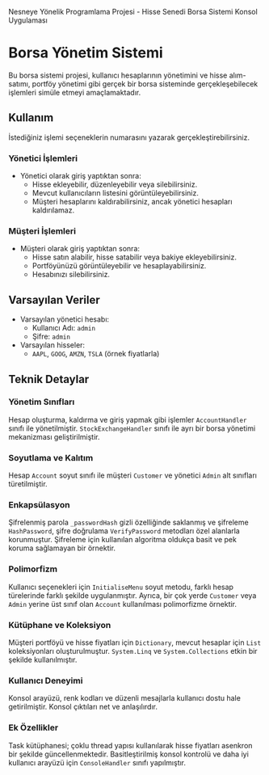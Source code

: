 Nesneye Yönelik Programlama Projesi - Hisse Senedi Borsa Sistemi Konsol Uygulaması

# Borsa Yönetim Sistemi
Bu borsa sistemi projesi, kullanıcı hesaplarının yönetimini ve hisse alım-satımı, portföy yönetimi gibi gerçek bir borsa sisteminde gerçekleşebilecek işlemleri simüle etmeyi amaçlamaktadır.

## Kullanım
İstediğiniz işlemi seçeneklerin numarasını yazarak gerçekleştirebilirsiniz.

### Yönetici İşlemleri
- Yönetici olarak giriş yaptıktan sonra:
  - Hisse ekleyebilir, düzenleyebilir veya silebilirsiniz.
  - Mevcut kullanıcıların listesini görüntüleyebilirsiniz.
  - Müşteri hesaplarını kaldırabilirsiniz, ancak yönetici hesapları kaldırılamaz.

### Müşteri İşlemleri
- Müşteri olarak giriş yaptıktan sonra:
  - Hisse satın alabilir, hisse satabilir veya bakiye ekleyebilirsiniz.
  - Portföyünüzü görüntüleyebilir ve hesaplayabilirsiniz.
  - Hesabınızı silebilirsiniz.

## Varsayılan Veriler
- Varsayılan yönetici hesabı:
  - Kullanıcı Adı: `admin`
  - Şifre: `admin`
- Varsayılan hisseler:
  - `AAPL`, `GOOG`, `AMZN`, `TSLA` (örnek fiyatlarla)

## Teknik Detaylar

### Yönetim Sınıfları
Hesap oluşturma, kaldırma ve giriş yapmak gibi işlemler `AccountHandler` sınıfı ile yönetilmiştir.
`StockExchangeHandler` sınıfı ile ayrı bir borsa yönetimi mekanizması geliştirilmiştir.

### Soyutlama ve Kalıtım
Hesap `Account` soyut sınıfı ile müşteri `Customer` ve yönetici `Admin` alt sınıfları türetilmiştir.

### Enkapsülasyon
Şifrelenmiş parola `_passwordHash` gizli özelliğinde saklanmış ve şifreleme `HashPassword`, şifre doğrulama `VerifyPassword` metodları özel alanlarla korunmuştur.
Şifreleme için kullanılan algoritma oldukça basit ve pek koruma sağlamayan bir örnektir.

### Polimorfizm
Kullanıcı seçenekleri için `InitialiseMenu` soyut metodu, farklı hesap türelerinde farklı şekilde uygulanmıştır.
Ayrıca, bir çok yerde `Customer` veya `Admin` yerine üst sınıf olan `Account` kullanılması polimorfizme örnektir.

### Kütüphane ve Koleksiyon
Müşteri portföyü ve hisse fiyatları için `Dictionary`, mevcut hesaplar için `List` koleksiyonları oluşturulmuştur.
`System.Linq` ve `System.Collections` etkin bir şekilde kullanılmıştır.

### Kullanıcı Deneyimi
Konsol arayüzü, renk kodları ve düzenli mesajlarla kullanıcı dostu hale getirilmiştir. Konsol çıktıları net ve anlaşılırdır.

### Ek Özellikler
Task kütüphanesi; çoklu thread yapısı kullanılarak hisse fiyatları asenkron bir şekilde güncellenmektedir.
Basitleştirilmiş konsol kontrolü ve daha iyi kullanıcı arayüzü için `ConsoleHandler` sınıfı yapılmıştır.
